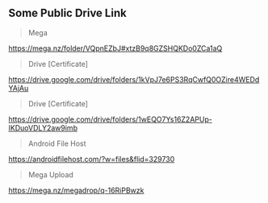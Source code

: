 ## Some Public Drive Link

> Mega

https://mega.nz/folder/VQpnEZbJ#xtzB9q8GZSHQKDo0ZCa1aQ

> Drive [Certificate]

https://drive.google.com/drive/folders/1kVpJ7e6PS3RqCwfQ0OZire4WEDdYAjAu

> Drive [Certificate]

https://drive.google.com/drive/folders/1wEQO7Ys16Z2APUp-IKDuoVDLY2aw9imb

> Android File Host

https://androidfilehost.com/?w=files&flid=329730

> Mega Upload

https://mega.nz/megadrop/q-16RiPBwzk

